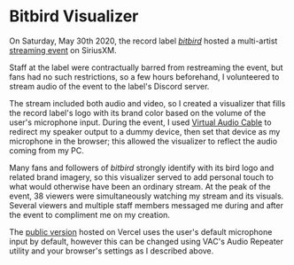 # Bitbird Visualizer

On Saturday, May 30th 2020, the record label _[bitbird](https://bitbirdofficial.com/)_ hosted a multi-artist [streaming event](https://twitter.com/bitbird/status/1265343585739833348) on SiriusXM.

Staff at the label were contractually barred from restreaming the event, but fans had no such restrictions, so a few hours beforehand, I volunteered to stream audio of the event to the label's Discord server.

The stream included both audio and video, so I created a visualizer that fills the record label's logo with its brand color based on the volume of the user's microphone input.
During the event, I used [Virtual Audio Cable](https://vac.muzychenko.net/en/) to redirect my speaker output to a dummy device, then set that device as my microphone in the browser; this allowed the visualizer to reflect the audio coming from my PC.

Many fans and followers of _bitbird_ strongly identify with its bird logo and related brand imagery, so this visualizer served to add personal touch to what would otherwise have been an ordinary stream.
At the peak of the event, 38 viewers were simultaneously watching my stream and its visuals. Several viewers and multiple staff members messaged me during and after the event to compliment me on my creation.

The [public version](https://bitbird-visualizer.now.sh/) hosted on Vercel uses the user's default microphone input by default, however this can be changed using VAC's Audio Repeater utility and your browser's settings as I described above.
